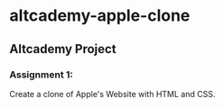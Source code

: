 # altcademy-apple-clone

## Altcademy Project 

### Assignment 1: 

Create a clone of Apple's Website with HTML and CSS.